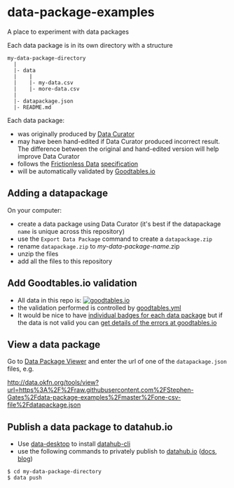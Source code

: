 # data-package-examples

A place to experiment with data packages

Each data package is in its own directory with a structure

```
my-data-package-directory
  |
  |- data
  |    |
  |    |- my-data.csv
  |    |- more-data.csv
  |
  |- datapackage.json
  |- README.md

```

Each data package:

- was originally produced by [Data Curator](https://github.com/ODIQueensland/data-curator)
- may have been hand-edited if Data Curator produced incorrect result. The difference between the original and hand-edited version will help improve Data Curator
- follows the [Frictionless Data](http://frictionlessdata.io) [specification](http://frictionlessdata.io/specs/)
- will be automatically validated by [Goodtables.io](http://goodtables.io)

## Adding a datapackage

On your computer:

- create a data package using Data Curator (it's best if the datapackage `name` is unique across this repository)
- use the `Export Data Package` command to create a `datapackage.zip`
- rename `datapackage.zip` to *my-data-package-name*.zip
- unzip the files
- add all the files to this repository

## Add Goodtables.io validation

- All data in this repo is: [![goodtables.io](https://goodtables.io/badge/github/Stephen-Gates/data-package-examples.svg)](https://goodtables.io/github/Stephen-Gates/data-package-examples)
- the validation performed is controlled by [goodtables.yml](https://github.com/frictionlessdata/goodtables.io/wiki#goodtablesyml)
- It would be nice to have [individual badges for each data package](https://github.com/Stephen-Gates/data-package-examples/issues/1) but if the data is not valid you can [get details of the errors at goodtables.io](https://goodtables.io/github/Stephen-Gates/data-package-examples)

## View a data package

Go to [Data Package Viewer](http://data.okfn.org/tools/view) and enter the url of one of the `datapackage.json` files, e.g.

http://data.okfn.org/tools/view?url=https%3A%2F%2Fraw.githubusercontent.com%2FStephen-Gates%2Fdata-package-examples%2Fmaster%2Fone-csv-file%2Fdatapackage.json

## Publish a data package to datahub.io

- Use [data-desktop](https://github.com/datahq/data-desktop/releases) to install [datahub-cli](https://github.com/datahq/datahub-cli)
- use the following commands to privately publish to [datahub.io](http://datahub.io) ([docs](http://datahub.io/docs), [blog](http://datahub.io/blog))

```
$ cd my-data-package-directory
$ data push
```
